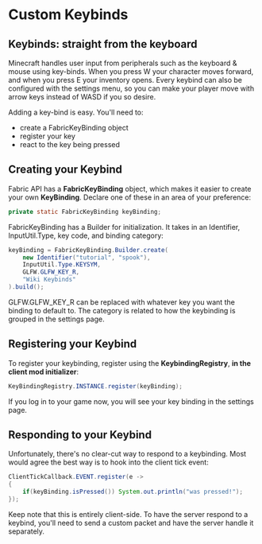 # Custom Keybinds

## Keybinds: straight from the keyboard

Minecraft handles user input from peripherals such as the keyboard & mouse using key-binds. When you press W your character moves forward, and when you press E your inventory opens. Every keybind can also be configured with the settings menu, so you can make your player move with arrow keys instead of WASD if you so desire.

Adding a key-bind is easy. You'll need to:

* create a FabricKeyBinding object
* register your key
* react to the key being pressed

## Creating your Keybind

Fabric API has a **FabricKeyBinding** object, which makes it easier to create your own **KeyBinding**. Declare one of these in an area of your preference:

```java
private static FabricKeyBinding keyBinding;
```

FabricKeyBinding has a Builder for initialization. It takes in an Identifier, InputUtil.Type, key code, and binding category:

```java
keyBinding = FabricKeyBinding.Builder.create(
    new Identifier("tutorial", "spook"),
    InputUtil.Type.KEYSYM,
    GLFW.GLFW_KEY_R,
    "Wiki Keybinds"
).build();
```

GLFW.GLFW\_KEY\_R can be replaced with whatever key you want the binding to default to. The category is related to how the keybinding is grouped in the settings page.

## Registering your Keybind

To register your keybinding, register using the **KeybindingRegistry**, **in the client mod initializer**:

```java
KeyBindingRegistry.INSTANCE.register(keyBinding);
```

If you log in to your game now, you will see your key binding in the settings page.

## Responding to your Keybind

Unfortunately, there's no clear-cut way to respond to a keybinding. Most would agree the best way is to hook into the client tick event:

```java
ClientTickCallback.EVENT.register(e ->
{
    if(keyBinding.isPressed()) System.out.println("was pressed!");
});
```

Keep note that this is entirely client-side. To have the server respond to a keybind, you'll need to send a custom packet and have the server handle it separately.

